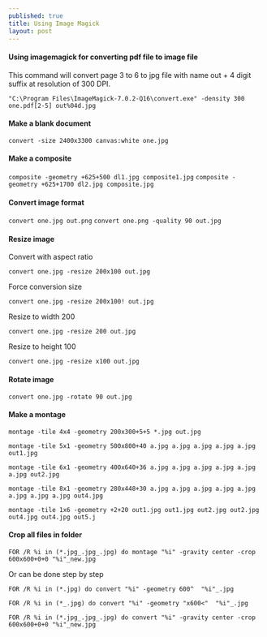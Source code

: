 ```yaml
---
published: true
title: Using Image Magick
layout: post
---
```

#### Using imagemagick for converting pdf file to image file

This command will convert page 3 to 6 to jpg file with name out + 4 digit suffix at resolution of 300 DPI.

`"C:\Program Files\ImageMagick-7.0.2-Q16\convert.exe" -density 300 one.pdf[2-5] out%04d.jpg`

#### Make a blank document 

`convert -size 2400x3300 canvas:white one.jpg`

#### Make a composite

`composite -geometry +625+500 dl1.jpg composite1.jpg`
`composite -geometry +625+1700 dl2.jpg composite.jpg`

#### Convert image format

`convert one.jpg out.png`
`convert one.png -quality 90 out.jpg`

#### Resize image

Convert with aspect ratio

`convert one.jpg -resize 200x100 out.jpg`

Force conversion size

`convert one.jpg -resize 200x100! out.jpg`

Resize to width 200 

`convert one.jpg -resize 200 out.jpg`

Resize to height 100

`convert one.jpg -resize x100 out.jpg`

#### Rotate image

`convert one.jpg -rotate 90 out.jpg`

#### Make a montage 

`montage -tile 4x4 -geometry 200x300+5+5 *.jpg out.jpg`

`montage -tile 5x1 -geometry 500x800+40 a.jpg a.jpg a.jpg a.jpg a.jpg out1.jpg`

`montage -tile 6x1 -geometry 400x640+36 a.jpg a.jpg a.jpg a.jpg a.jpg a.jpg out2.jpg`

`montage -tile 8x1 -geometry 280x448+30 a.jpg a.jpg a.jpg a.jpg a.jpg a.jpg a.jpg a.jpg out4.jpg`

`montage -tile 1x6 -geometry +2+20 out1.jpg out1.jpg out2.jpg out2.jpg out4.jpg out4.jpg out5.j`


#### Crop all files in folder

`FOR /R %i in (*.jpg_.jpg_.jpg) do montage "%i" -gravity center -crop 600x600+0+0 "%i"_new.jpg`

Or can be done step by step

`FOR /R %i in (*.jpg) do convert "%i" -geometry 600^  "%i"_.jpg`

`FOR /R %i in (*_.jpg) do convert "%i" -geometry "x600<"  "%i"_.jpg`

`FOR /R %i in (*.jpg_.jpg_.jpg) do convert "%i" -gravity center -crop 600x600+0+0 "%i"_new.jpg`